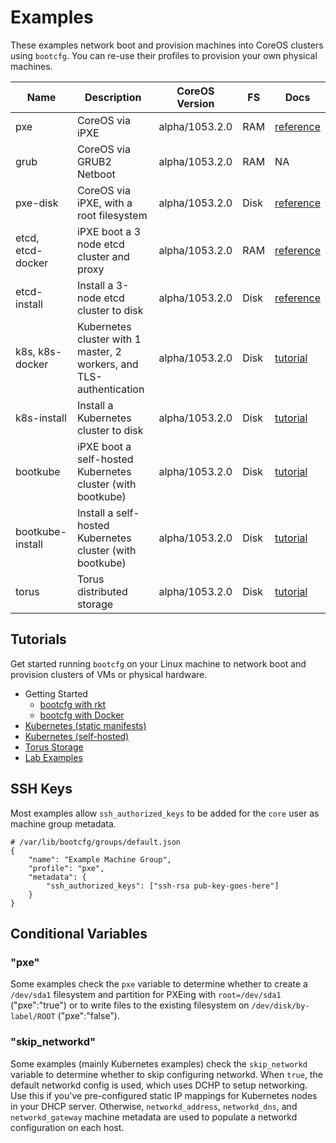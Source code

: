
# Examples

These examples network boot and provision machines into CoreOS clusters using `bootcfg`. You can re-use their profiles to provision your own physical machines.

| Name       | Description | CoreOS Version | FS | Docs | 
|------------|-------------|----------------|----|-----------|
| pxe | CoreOS via iPXE | alpha/1053.2.0 | RAM | [reference](https://coreos.com/os/docs/latest/booting-with-ipxe.html) |
| grub | CoreOS via GRUB2 Netboot | alpha/1053.2.0 | RAM | NA |
| pxe-disk | CoreOS via iPXE, with a root filesystem | alpha/1053.2.0 | Disk | [reference](https://coreos.com/os/docs/latest/booting-with-ipxe.html) |
| etcd, etcd-docker | iPXE boot a 3 node etcd cluster and proxy | alpha/1053.2.0 | RAM | [reference](https://coreos.com/os/docs/latest/cluster-architectures.html) |
| etcd-install | Install a 3-node etcd cluster to disk | alpha/1053.2.0 | Disk | [reference](https://coreos.com/os/docs/latest/installing-to-disk.html) |
| k8s, k8s-docker | Kubernetes cluster with 1 master, 2 workers, and TLS-authentication | alpha/1053.2.0 | Disk | [tutorial](../Documentation/kubernetes.md) |
| k8s-install | Install a Kubernetes cluster to disk | alpha/1053.2.0 | Disk | [tutorial](../Documentation/kubernetes.md) |
| bootkube | iPXE boot a self-hosted Kubernetes cluster (with bootkube) | alpha/1053.2.0 | Disk | [tutorial](../Documentation/bootkube.md) |
| bootkube-install | Install a self-hosted Kubernetes cluster (with bootkube) | alpha/1053.2.0 | Disk | [tutorial](../Documentation/bootkube.md) |
| torus | Torus distributed storage | alpha/1053.2.0 | Disk | [tutorial](../Documentation/torus.md) |

## Tutorials

Get started running `bootcfg` on your Linux machine to network boot and provision clusters of VMs or physical hardware.

* Getting Started
	* [bootcfg with rkt](../Documentation/getting-started-rkt.md)
	* [bootcfg with Docker](../Documentation/getting-started-docker.md)
* [Kubernetes (static manifests)](../Documentation/kubernetes.md)
* [Kubernetes (self-hosted)](../Documentation/bootkube.md)
* [Torus Storage](..Documentation/torus.md)
* [Lab Examples](https://github.com/dghubble/metal)

## SSH Keys

Most examples allow `ssh_authorized_keys` to be added for the `core` user as machine group metadata.

    # /var/lib/bootcfg/groups/default.json
    {
        "name": "Example Machine Group",
        "profile": "pxe",
        "metadata": {
            "ssh_authorized_keys": ["ssh-rsa pub-key-goes-here"]
        }
    }

## Conditional Variables

### "pxe"

Some examples check the `pxe` variable to determine whether to create a `/dev/sda1` filesystem and partition for PXEing with `root=/dev/sda1` ("pxe":"true") or to write files to the existing filesystem on `/dev/disk/by-label/ROOT` ("pxe":"false").

### "skip_networkd"

Some examples (mainly Kubernetes examples) check the `skip_networkd` variable to determine whether to skip configuring networkd. When `true`, the default networkd config is used, which uses DCHP to setup networking. Use this if you've pre-configured static IP mappings for Kubernetes nodes in your DHCP server. Otherwise, `networkd_address`, `networkd_dns`, and `networkd_gateway` machine metadata are used to populate a networkd configuration on each host.
